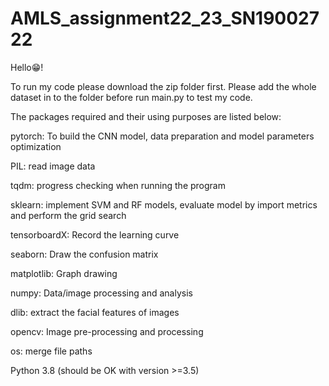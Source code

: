 # AMLS_assignment22_23_SN19002722
Hello😁!

To run my code please download the zip folder first. Please add the whole dataset in to the folder before run main.py to test my code.

The packages required and their using purposes are listed below:

pytorch: To build the CNN model, data preparation and model parameters optimization

PIL: read image data

tqdm: progress checking when running the program

sklearn: implement SVM and RF models, evaluate model by import metrics and perform the grid search

tensorboardX: Record the learning curve

seaborn: Draw the confusion matrix

matplotlib: Graph drawing

numpy: Data/image processing and analysis

dlib: extract the facial features of images

opencv: Image pre-processing and processing

os: merge file paths

Python 3.8 (should be OK with version >=3.5)
